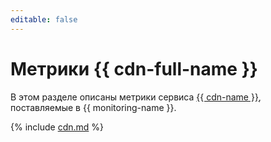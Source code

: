 ```yaml
---
editable: false
---
```


# Метрики {{ cdn-full-name }}

В этом разделе описаны метрики сервиса [{{ cdn-name }}](../../cdn/), поставляемые в {{ monitoring-name }}.

{% include [cdn.md](../../_includes/monitoring/metrics-ref/cdn.md) %}